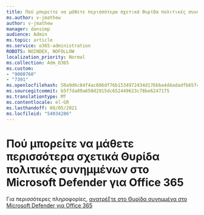 ```yaml
---
title: Πού μπορείτε να μάθετε περισσότερα σχετικά Θυρίδα πολιτικές συνημμένων στο Microsoft Defender για Office 365
ms.author: v-jmathew
author: v-jmathew
manager: dansimp
audience: Admin
ms.topic: article
ms.service: o365-administration
ROBOTS: NOINDEX, NOFOLLOW
localization_priority: Normal
ms.collection: Adm_O365
ms.custom:
- "9000760"
- "7391"
ms.openlocfilehash: 50a9d6c84f4ac086df76b1534972434d176bba4d4adadfb65fc2ca97da028c0b
ms.sourcegitcommit: b5f7da89a650d2915dc652449623c78be6247175
ms.translationtype: MT
ms.contentlocale: el-GR
ms.lasthandoff: 08/05/2021
ms.locfileid: "54034286"
---
```

# <a name="where-to-learn-more-about-safe-attachment-policies-in-microsoft-defender-for-office-365"></a>Πού μπορείτε να μάθετε περισσότερα σχετικά Θυρίδα πολιτικές συνημμένων στο Microsoft Defender για Office 365

Για περισσότερες πληροφορίες, [ανατρέξτε στο Θυρίδα συνημμένα στο Microsoft Defender για Office 365](https://go.microsoft.com/fwlink/?linkid=2092213)
